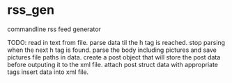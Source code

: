 # rss_gen

commandline rss feed generator

TODO: read in text from file. 
parse data til the h tag is reached.
stop parsing when the next h tag is found.
parse the body including pictures and save pictures file paths in data.
create a post object that will store the post data before outputing it to the xml file.
attach post struct data with appropriate tags
insert data into xml file.
